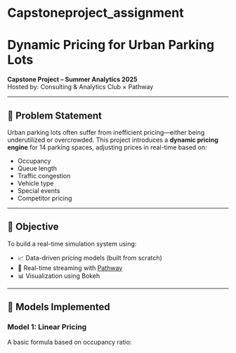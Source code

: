 # Capstoneproject_assignment
# Dynamic Pricing for Urban Parking Lots

**Capstone Project – Summer Analytics 2025**  
Hosted by: Consulting & Analytics Club × Pathway

---

## 🚦 Problem Statement

Urban parking lots often suffer from inefficient pricing—either being underutilized or overcrowded. This project introduces a **dynamic pricing engine** for 14 parking spaces, adjusting prices in real-time based on:
- Occupancy
- Queue length
- Traffic congestion
- Vehicle type
- Special events
- Competitor pricing

---

## 🎯 Objective

To build a real-time simulation system using:
- 📈 Data-driven pricing models (built from scratch)
- 🔄 Real-time streaming with [Pathway](https://pathway.com)
- 📊 Visualization using Bokeh

---

## 🧠 Models Implemented

### Model 1: Linear Pricing
A basic formula based on occupancy ratio:

